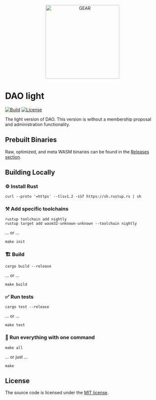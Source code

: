 <p align="center">
  <a href="https://gitpod.io/#https://github.com/gear-dapps/dao-light" target="_blank">
    <img src="https://gitpod.io/button/open-in-gitpod.svg" width="240" alt="GEAR">
  </a>
</p>

# DAO light

[![Build][build_badge]][build_href]
[![License][lic_badge]][lic_href]

[build_badge]: https://github.com/gear-dapps/dao-light/workflows/Build/badge.svg
[build_href]: https://github.com/gear-dapps/dao-light/actions/workflows/build.yml

[lic_badge]: https://img.shields.io/badge/License-MIT-success
[lic_href]: https://github.com/gear-dapps/dao-light/blob/master/LICENSE

The light version of DAO. This version is without a membership proposal and administration functionality.

## Prebuilt Binaries

Raw, optimized, and meta WASM binaries can be found in the [Releases section](https://github.com/gear-dapps/dao-light/releases).

## Building Locally

### ⚙️ Install Rust

```shell
curl --proto '=https' --tlsv1.2 -sSf https://sh.rustup.rs | sh
```

### ⚒️ Add specific toolchains

```shell
rustup toolchain add nightly
rustup target add wasm32-unknown-unknown --toolchain nightly
```

... or ...

```shell
make init
```

### 🏗️ Build

```shell
cargo build --release
```

... or ...

```shell
make build
```

### ✅ Run tests

```shell
cargo test --release
```

... or ...

```shell
make test
```

### 🚀 Run everything with one command

```shell
make all
```

... or just ...

```shell
make
```

## License

The source code is licensed under the [MIT license](LICENSE).
